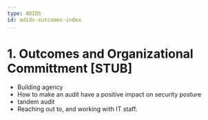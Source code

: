 ```yaml
---
type: ADIDS
id: adids-outcomes-index
...
```


# 1. Outcomes and Organizational Committment [STUB]

  * Building agency
  * How to make an audit have a positive impact on security posture
  * tandem audit
  * Reaching out to, and working with IT staff.

